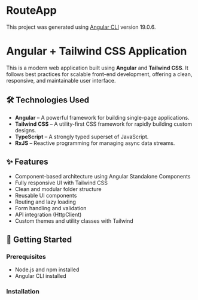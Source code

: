 # RouteApp

This project was generated using [Angular CLI](https://github.com/angular/angular-cli) version 19.0.6.

# Angular + Tailwind CSS Application

This is a modern web application built using **Angular** and **Tailwind CSS**. It follows best practices for scalable front-end development, offering a clean, responsive, and maintainable user interface.

## 🛠️ Technologies Used

- **Angular** – A powerful framework for building single-page applications.
- **Tailwind CSS** – A utility-first CSS framework for rapidly building custom designs.
- **TypeScript** – A strongly typed superset of JavaScript.
- **RxJS** – Reactive programming for managing async data streams.

## ✨ Features

- Component-based architecture using Angular Standalone Components
- Fully responsive UI with Tailwind CSS
- Clean and modular folder structure
- Reusable UI components
- Routing and lazy loading
- Form handling and validation
- API integration (HttpClient)
- Custom themes and utility classes with Tailwind

## 🚀 Getting Started

### Prerequisites

- Node.js and npm installed
- Angular CLI installed

### Installation


